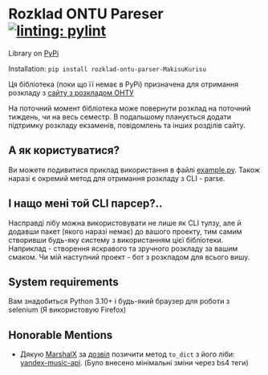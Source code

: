 # Rozklad ONTU Pareser [![linting: pylint](https://img.shields.io/badge/linting-pylint-yellowgreen)](https://github.com/PyCQA/pylint)
Library on [PyPi](https://pypi.org/project/rozklad-ontu-parser-MakisuKurisu/)

Installation: `pip install rozklad-ontu-parser-MakisuKurisu`

Ця бібліотека (поки що її немає в PyPi) призначена для отримання розкладу з [сайту з розкладом ОНТУ](https://rozklad.ontu.edu.ua/guest_n.php)

На поточний момент бібліотека може повернути розклад на поточний тиждень, чи на весь семестр. В подальшому планується додати підтримку розкладу екзаменів, повідомлень та інших розділів сайту.

## А як користуватися?
Ви можете подивитися приклад використання в файлі [example.py](https://github.com/makisukurisu/rozklad-ontu-parser/blob/master/ontu_parser/example.py). Також наразі є окремий метод для отримання розкладу з CLI - parse.

## І нащо мені той CLI парсер?..
Насправді лібу можна використовувати не лише як CLI тулзу, але й додавши пакет (якого наразі немає) до вашого проекту, тим самим створивши будь-яку систему з використанням цієї бібліотеки.
Наприклад - створення яскравого та зручного розкладу за вашим смаком.
Чи мій наступний проект - бот з розкладом для всього вишу.

## System requirements
Вам знадобиться Python 3.10+ і будь-який браузер для роботи з selenium (Я використовую Firefox)

## Honorable Mentions
* Дякую [MarshalX](https://github.com/MarshalX) за [дозвіл](https://t.me/yandex_music_api/29677) позичити метод `to_dict` з його ліби: [yandex-music-api](https://github.com/MarshalX/yandex-music-api). (Було внесено мінімальні зміни через bs4 теги)
